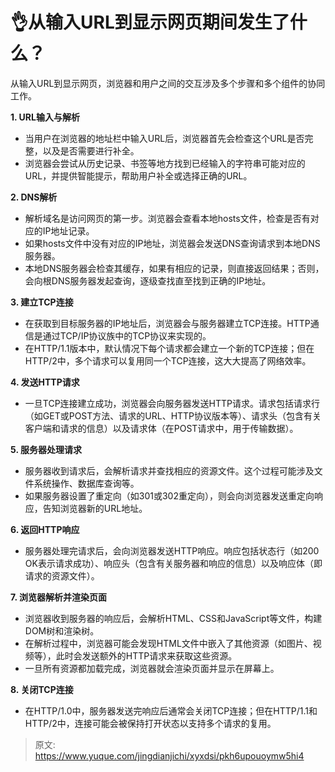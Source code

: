 # 👌从输入URL到显示网页期间发生了什么？

从输入URL到显示网页，浏览器和用户之间的交互涉及多个步骤和多个组件的协同工作。

**1. URL输入与解析**

+ 当用户在浏览器的地址栏中输入URL后，浏览器首先会检查这个URL是否完整，以及是否需要进行补全。
+ 浏览器会尝试从历史记录、书签等地方找到已经输入的字符串可能对应的URL，并提供智能提示，帮助用户补全或选择正确的URL。

**2. DNS解析**

+ 解析域名是访问网页的第一步。浏览器会查看本地hosts文件，检查是否有对应的IP地址记录。
+ 如果hosts文件中没有对应的IP地址，浏览器会发送DNS查询请求到本地DNS服务器。
+ 本地DNS服务器会检查其缓存，如果有相应的记录，则直接返回结果；否则，会向根DNS服务器发起查询，逐级查找直至找到正确的IP地址。

**3. 建立TCP连接**

+ 在获取到目标服务器的IP地址后，浏览器会与服务器建立TCP连接。HTTP通信是通过TCP/IP协议族中的TCP协议来实现的。
+ 在HTTP/1.1版本中，默认情况下每个请求都会建立一个新的TCP连接；但在HTTP/2中，多个请求可以复用同一个TCP连接，这大大提高了网络效率。

**4. 发送HTTP请求**

+ 一旦TCP连接建立成功，浏览器会向服务器发送HTTP请求。请求包括请求行（如GET或POST方法、请求的URL、HTTP协议版本等）、请求头（包含有关客户端和请求的信息）以及请求体（在POST请求中，用于传输数据）。

**5. 服务器处理请求**

+ 服务器收到请求后，会解析请求并查找相应的资源文件。这个过程可能涉及文件系统操作、数据库查询等。
+ 如果服务器设置了重定向（如301或302重定向），则会向浏览器发送重定向响应，告知浏览器新的URL地址。

**6. 返回HTTP响应**

+ 服务器处理完请求后，会向浏览器发送HTTP响应。响应包括状态行（如200 OK表示请求成功）、响应头（包含有关服务器和响应的信息）以及响应体（即请求的资源文件）。

**7. 浏览器解析并渲染页面**

+ 浏览器收到服务器的响应后，会解析HTML、CSS和JavaScript等文件，构建DOM树和渲染树。
+ 在解析过程中，浏览器可能会发现HTML文件中嵌入了其他资源（如图片、视频等），此时会发送额外的HTTP请求来获取这些资源。
+ 一旦所有资源都加载完成，浏览器就会渲染页面并显示在屏幕上。

**8. 关闭TCP连接**

+ 在HTTP/1.0中，服务器发送完响应后通常会关闭TCP连接；但在HTTP/1.1和HTTP/2中，连接可能会被保持打开状态以支持多个请求的复用。



> 原文: <https://www.yuque.com/jingdianjichi/xyxdsi/pkh6upouoymw5hi4>